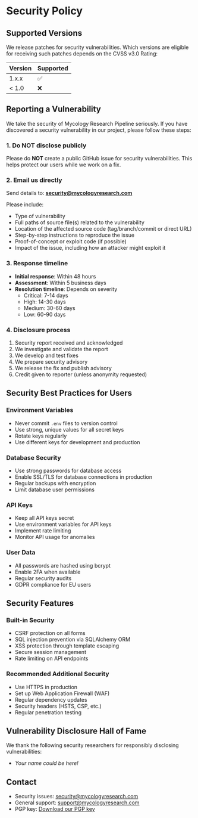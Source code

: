 # Security Policy

## Supported Versions

We release patches for security vulnerabilities. Which versions are eligible for receiving such patches depends on the CVSS v3.0 Rating:

| Version | Supported          |
| ------- | ------------------ |
| 1.x.x   | :white_check_mark: |
| < 1.0   | :x:                |

## Reporting a Vulnerability

We take the security of Mycology Research Pipeline seriously. If you have discovered a security vulnerability in our project, please follow these steps:

### 1. Do NOT disclose publicly

Please do **NOT** create a public GitHub issue for security vulnerabilities. This helps protect our users while we work on a fix.

### 2. Email us directly

Send details to: **security@mycologyresearch.com**

Please include:
- Type of vulnerability
- Full paths of source file(s) related to the vulnerability
- Location of the affected source code (tag/branch/commit or direct URL)
- Step-by-step instructions to reproduce the issue
- Proof-of-concept or exploit code (if possible)
- Impact of the issue, including how an attacker might exploit it

### 3. Response timeline

- **Initial response**: Within 48 hours
- **Assessment**: Within 5 business days
- **Resolution timeline**: Depends on severity
  - Critical: 7-14 days
  - High: 14-30 days
  - Medium: 30-60 days
  - Low: 60-90 days

### 4. Disclosure process

1. Security report received and acknowledged
2. We investigate and validate the report
3. We develop and test fixes
4. We prepare security advisory
5. We release the fix and publish advisory
6. Credit given to reporter (unless anonymity requested)

## Security Best Practices for Users

### Environment Variables
- Never commit `.env` files to version control
- Use strong, unique values for all secret keys
- Rotate keys regularly
- Use different keys for development and production

### Database Security
- Use strong passwords for database access
- Enable SSL/TLS for database connections in production
- Regular backups with encryption
- Limit database user permissions

### API Keys
- Keep all API keys secret
- Use environment variables for API keys
- Implement rate limiting
- Monitor API usage for anomalies

### User Data
- All passwords are hashed using bcrypt
- Enable 2FA when available
- Regular security audits
- GDPR compliance for EU users

## Security Features

### Built-in Security
- CSRF protection on all forms
- SQL injection prevention via SQLAlchemy ORM
- XSS protection through template escaping
- Secure session management
- Rate limiting on API endpoints

### Recommended Additional Security
- Use HTTPS in production
- Set up Web Application Firewall (WAF)
- Regular dependency updates
- Security headers (HSTS, CSP, etc.)
- Regular penetration testing

## Vulnerability Disclosure Hall of Fame

We thank the following security researchers for responsibly disclosing vulnerabilities:

- *Your name could be here!*

## Contact

- Security issues: security@mycologyresearch.com
- General support: support@mycologyresearch.com
- PGP key: [Download our PGP key](https://mycologyresearch.com/pgp-key.asc) 